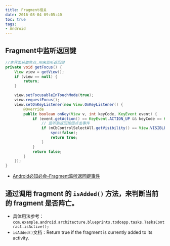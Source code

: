 ```yaml
---
title: Fragment相关
date: 2016-08-04 09:05:40
toc: true
tags:
- Android
---
```


## Fragment中监听返回键
``` java
//主界面获取焦点,用来监听返回键
private void getFocus() {
    View view = getView();
    if (view == null) {
        return;
    }

    view.setFocusableInTouchMode(true);
    view.requestFocus();
    view.setOnKeyListener(new View.OnKeyListener() {
        @Override
        public boolean onKey(View v, int keyCode, KeyEvent event) {
            if (event.getAction() == KeyEvent.ACTION_UP && keyCode == KeyEvent.KEYCODE_BACK) {
                // 监听到返回按钮点击事件
                if (mCbControlSelectAll.getVisibility() == View.VISIBLE) {
                    sync(false);
                    return true;
                }
            }
            return false;
        }
    });
}
```
- [Android必知必会-Fragment监听返回键事件](http://blog.csdn.net/ys743276112/article/details/51205227)

## 通过调用 fragment 的 `isAdded()` 方法，来判断当前的 fragment 是否阵亡。
- 具体用法参考：`com.example.android.architecture.blueprints.todoapp.tasks.TasksContract.isActive();`
- `isAdded()`文档：Return true if the fragment is currently added to its activity.
